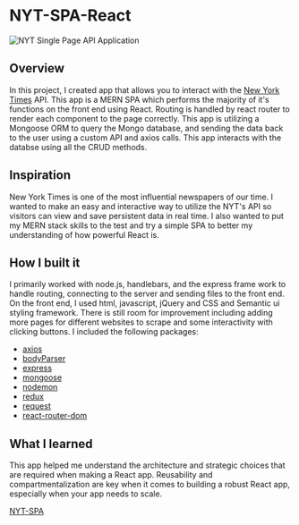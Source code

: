 # NYT-SPA-React
![NYT Single Page API Application](https://media.giphy.com/media/tJdwJdYJsBawRZ9qlP/giphy.gif)

## Overview

In this project, I created app that allows you to interact with the [New York Times](https://www.nytimes.com/) API. This app is a MERN SPA which performs the majority of it's functions on the front end using React. Routing is handled by react router to render each component to the page correctly. This app is utilizing a Mongoose ORM to query the Mongo database, and sending the data back to the user using a custom API and axios calls. This app interacts with the databse using all the CRUD methods.


## Inspiration
New York Times is one of the most influential newspapers of our time. I wanted to make an easy and interactive way to utilize the NYT's  API so visitors can view and save persistent data in real time. I also wanted to put my MERN stack skills to the test and try a simple SPA to better my understanding of how powerful React is.


## How I built it

I primarily worked with node.js, handlebars, and the express frame work to handle routing, connecting to the server and sending files to the front end. On the front end, I used html, javascript, jQuery and CSS and Semantic ui styling framework.
There is still room for improvement including adding more pages for different websites to scrape and some interactivity with clicking buttons. I included the following packages:
* [axios](https://www.npmjs.com/package/axios)
* [bodyParser](https://www.npmjs.com/package/body-parser)
* [express](https://www.npmjs.com/package/express)
* [mongoose](https://www.npmjs.com/package/mongoose)
* [nodemon](https://www.npmjs.com/package/nodemon)
* [redux](https://redux.js.org/)
* [request](https://www.npmjs.com/package/request)
* [react-router-dom](https://www.npmjs.com/package/react-router-dom)

## What I learned
This app helped me understand the architecture and strategic choices that are required when making a React app. Reusability and compartmentalization are key when it comes to building a robust React app, especially when your app needs to scale.

[NYT-SPA](https://nyt-spa-react.herokuapp.com/)
